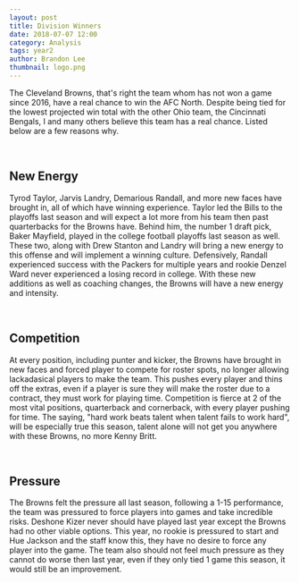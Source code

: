 ```yaml
---
layout: post
title: Division Winners
date: 2018-07-07 12:00
category: Analysis
tags: year2
author: Brandon Lee
thumbnail: logo.png
---
```


The Cleveland Browns, that's right the team whom has not won a game since 2016, have a real chance to win the AFC North. Despite being tied for the lowest projected win total with the other Ohio team, the Cincinnati Bengals, I and many others believe this team has a real chance. Listed below are a few reasons why.

<br>

## New Energy

Tyrod Taylor, Jarvis Landry, Demarious Randall, and more new faces have brought in, all of which have winning experience. Taylor led the Bills to the playoffs last season and will expect a lot more from his team then past quarterbacks for the Browns have. Behind him, the number 1 draft pick, Baker Mayfield, played in the college football playoffs last season as well. These two, along with Drew Stanton and Landry will bring a new energy to this offense and will implement a winning culture. Defensively, Randall experienced success with the Packers for multiple years and rookie Denzel Ward never experienced a losing record in college. With these new additions as well as coaching changes, the Browns will have a new energy and intensity.

<br>

## Competition

At every position, including punter and kicker, the Browns have brought in new faces and forced player to compete for roster spots, no longer allowing lackadasical players to make the team. This pushes every player and thins off the extras, even if a player is sure they will make the roster due to a contract, they must work for playing time. Competition is fierce at 2 of the most vital positions, quarterback and cornerback, with every player pushing for time. The saying, "hard work beats talent when talent fails to work hard", will be especially true this season, talent alone will not get you anywhere with these Browns, no more Kenny Britt.

<br>

## Pressure

The Browns felt the pressure all last season, following a 1-15 performance, the team was pressured to force players into games and take incredible risks. Deshone Kizer never should have played last year except the Browns had no other viable options. This year, no rookie is pressured to start and Hue Jackson and the staff know this, they have no desire to force any player into the game. The team also should not feel much pressure as they cannot do worse then last year, even if they only tied 1 game this season, it would still be an improvement.
